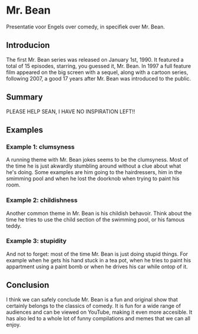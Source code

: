 # Mr. Bean

Presentatie voor Engels over comedy, in specifiek over Mr. Bean.

## Introducion 

The first Mr. Bean series was released on January 1st, 1990. It featured a total of 15 episodes, starring, you guessed it, Mr. Bean. In 1997 a full feature film appeared on the big screen with a sequel, along with a cartoon series, following 2007, a good 17 years after Mr. Bean was introduced to the public.

## Summary

PLEASE HELP SEAN, I HAVE NO INSPIRATION LEFT!!

## Examples

### Example 1:  clumsyness

A running theme with Mr. Bean jokes seems to be the clumsyness. Most of the time he is just akwardly stumbling around without a clue about what he's doing. Some examples are him going to the hairdressers, him in the smimming pool and when he lost the doorknob when trying to paint his room.

### Example 2: childishness

Another common theme in Mr. Bean is his childish behavoir. Think about the time he tries to use the child section of the swimming pool, or his famous teddy.

### Example 3: stupidity
And not to forget: most of the time Mr. Bean is just doing stupid things. For example when he gets his hand stuck in a tea pot, when he tries to paint his appartment using a paint bomb or when he drives his car while ontop of it.

## Conclusion

I think we can safely conclude Mr. Bean is a fun and original show that certainly belongs to the classics of comedy. It is fun for a wide range of audiences and can be viewed on YouTube, making it even more accesible. It has also led to a whole lot of funny compilations and memes that we can all enjoy.
